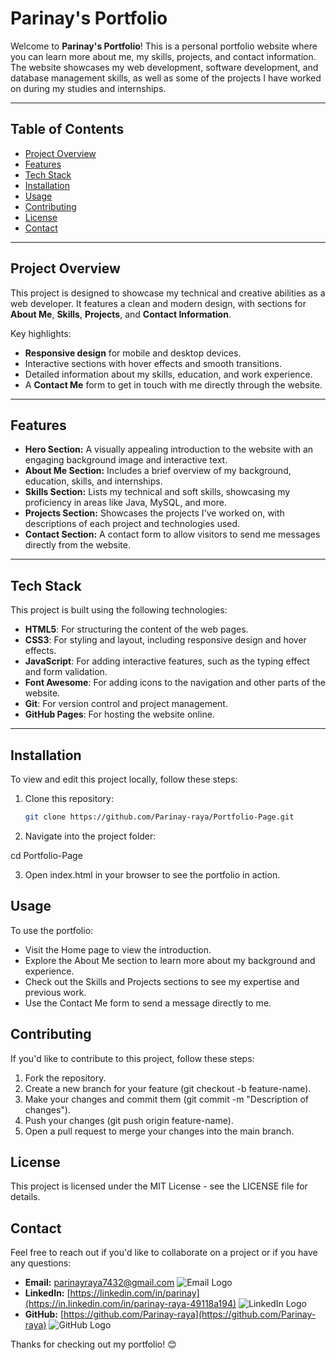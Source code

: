 # Parinay's Portfolio

Welcome to **Parinay's Portfolio**! This is a personal portfolio website where you can learn more about me, my skills, projects, and contact information. The website showcases my web development, software development, and database management skills, as well as some of the projects I have worked on during my studies and internships.

---

## Table of Contents

- [Project Overview](#project-overview)
- [Features](#features)
- [Tech Stack](#tech-stack)
- [Installation](#installation)
- [Usage](#usage)
- [Contributing](#contributing)
- [License](#license)
- [Contact](#contact)

---

## Project Overview

This project is designed to showcase my technical and creative abilities as a web developer. It features a clean and modern design, with sections for **About Me**, **Skills**, **Projects**, and **Contact Information**.

Key highlights:
- **Responsive design** for mobile and desktop devices.
- Interactive sections with hover effects and smooth transitions.
- Detailed information about my skills, education, and work experience.
- A **Contact Me** form to get in touch with me directly through the website.

---

## Features

- **Hero Section:** A visually appealing introduction to the website with an engaging background image and interactive text.
- **About Me Section:** Includes a brief overview of my background, education, skills, and internships.
- **Skills Section:** Lists my technical and soft skills, showcasing my proficiency in areas like Java, MySQL, and more.
- **Projects Section:** Showcases the projects I've worked on, with descriptions of each project and technologies used.
- **Contact Section:** A contact form to allow visitors to send me messages directly from the website.

---

## Tech Stack

This project is built using the following technologies:

- **HTML5**: For structuring the content of the web pages.
- **CSS3**: For styling and layout, including responsive design and hover effects.
- **JavaScript**: For adding interactive features, such as the typing effect and form validation.
- **Font Awesome**: For adding icons to the navigation and other parts of the website.
- **Git**: For version control and project management.
- **GitHub Pages**: For hosting the website online.

---

## Installation

To view and edit this project locally, follow these steps:

1. Clone this repository:
   ```bash
   git clone https://github.com/Parinay-raya/Portfolio-Page.git
2. Navigate into the project folder:

  cd Portfolio-Page

3. Open index.html in your browser to see the portfolio in action.

## Usage
To use the portfolio:

 - Visit the Home page to view the introduction.
 - Explore the About Me section to learn more about my background and experience.
 - Check out the Skills and Projects sections to see my expertise and previous work.
 - Use the Contact Me form to send a message directly to me.

## Contributing
If you'd like to contribute to this project, follow these steps:

1. Fork the repository.
2. Create a new branch for your feature (git checkout -b feature-name).
3. Make your changes and commit them (git commit -m "Description of changes").
4. Push your changes (git push origin feature-name).
5. Open a pull request to merge your changes into the main branch.

## License
This project is licensed under the MIT License - see the LICENSE file for details.

## Contact

Feel free to reach out if you'd like to collaborate on a project or if you have any questions:

- **Email:** [parinayraya7432@gmail.com](mailto:parinayraya7432@gmail.com) ![Email Logo](https://img.icons8.com/ios-filled/50/000000/email.png)
- **LinkedIn:** [https://linkedin.com/in/parinay](https://in.linkedin.com/in/parinay-raya-49118a194) ![LinkedIn Logo](https://img.icons8.com/ios-filled/50/000000/linkedin.png)
- **GitHub:** [https://github.com/Parinay-raya](https://github.com/Parinay-raya) ![GitHub Logo](https://img.icons8.com/ios-filled/50/000000/github.png)

Thanks for checking out my portfolio! 😊


